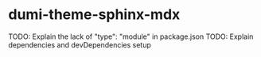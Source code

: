 # dumi-theme-sphinx-mdx

TODO: Explain the lack of "type": "module" in package.json
TODO: Explain dependencies and devDependencies setup
